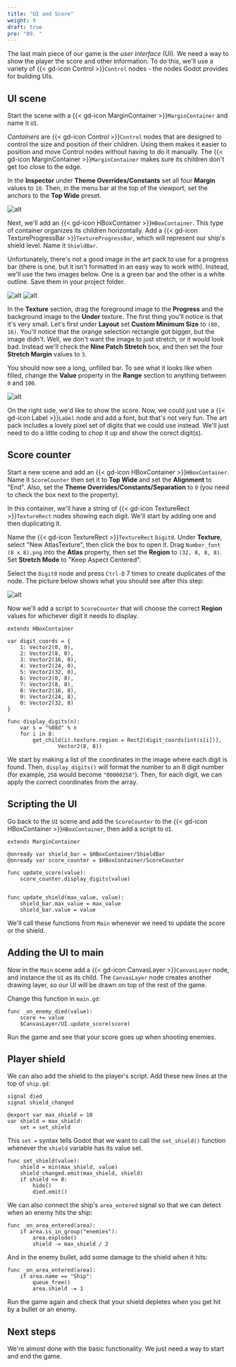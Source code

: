 ```yaml
---
title: "UI and Score"
weight: 9
draft: true
pre: "09. "
---
```


The last main piece of our game is the *user interface* (UI). We need a way to show the player the score and other information. To do this, we'll use a variety of {{< gd-icon Control >}}`Control` nodes - the nodes Godot provides for building UIs.

## UI scene

Start the scene with a {{< gd-icon MarginContainer >}}`MarginContainer` and name it `UI`.

*Containers* are {{< gd-icon Control >}}`Control` nodes that are designed to control the size and position of their children. Using them makes it easier to position and move Control nodes without having to do it manually. The {{< gd-icon MarginContainer >}}`MarginContainer` makes sure its children don't get too close to the edge.

In the **Inspector** under **Theme Overrides/Constants** set all four **Margin** values to `10`. Then, in the menu bar at the top of the viewport, set the anchors to the **Top Wide** preset.

![alt](/godot_recipes/4.x/img/2d_101_21.png)

Next, we'll add an {{< gd-icon HBoxContainer >}}`HBoxContainer`. This type of container organizes its children horizontally. Add a {{< gd-icon TextureProgressBar >}}`TextureProgressBar`, which will represent our ship's shield level. Name it `ShieldBar`.

Unfortunately, there's not a good image in the art pack to use for a progress bar (there is one, but it isn't formatted in an easy way to work with). Instead, we'll use the two images below. One is a green bar and the other is a white outline. Save them in your project folder.

![alt](/godot_recipes/4.x/img/bar_foreground.png?width=100)
![alt](/godot_recipes/4.x/img/bar_background.png?width=100)

In the **Texture** section, drag the foreground image to the **Progress** and the background image to the **Under** texture. The first thing you'll notice is that it's very small. Let's first under **Layout** set **Custom Minimum Size** to `(80, 16)`. You'll notice that the orange selection rectangle got bigger, but the image didn't. Well, we don't want the image to just stretch, or it would look bad. Instead we'll check the **Nine Patch Stretch** box, and then set the four **Stretch Margin** values to `3`.

You should now see a long, unfilled bar. To see what it looks like when filled, change the **Value** property in the **Range** section to anything between `0` and `100`.

![alt](/godot_recipes/4.x/img/2d_101_22.png)

On the right side, we'd like to show the score. Now, we could just use a {{< gd-icon Label >}}`Label` node and add a font, but that's not very fun. The art pack includes a lovely pixel set of digits that we could use instead. We'll just need to do a little coding to chop it up and show the corect digit(s).

## Score counter

Start a new scene and add an {{< gd-icon HBoxContainer >}}`HBoxContainer`. Name it `ScoreCounter` then set it to **Top Wide** and set the **Alignment** to "End". Also, set the **Theme Overrides/Constants/Separation** to `0` (you need to check the box next to the property).

In this container, we'll have a string of {{< gd-icon TextureRect >}}`TextureRect` nodes showing each digit. We'll start by adding one and then duplicating it.

Name the {{< gd-icon TextureRect >}}`TextureRect` `Digit0`. Under **Texture**, select "New AtlasTexture", then click the box to open it. Drag `Number_font (8 x 8).png` into the **Atlas** property, then set the **Region** to `(32, 8, 8, 8)`. Set **Stretch Mode** to "Keep Aspect Centered".

Select the `Digit0` node and press `Ctrl-D` 7 times to create duplicates of the node. The picture below shows what you should see after this step:

![alt](/godot_recipes/4.x/img/2d_101_23.png)

Now we'll add a script to `ScoreCounter` that will choose the correct **Region** values for whichever digit it needs to display.

```gdscript
extends HBoxContainer

var digit_coords = {
    1: Vector2(0, 0),
    2: Vector2(8, 0),
    3: Vector2(16, 0),
    4: Vector2(24, 0),
    5: Vector2(32, 0),
    6: Vector2(0, 8),
    7: Vector2(8, 8),
    8: Vector2(16, 8),
    9: Vector2(24, 8),
    0: Vector2(32, 8)
}

func display_digits(n):
    var s = "%08d" % n
    for i in 8:
        get_child(i).texture.region = Rect2(digit_coords[int(s[i])],
                Vector2(8, 8))
```

We start by making a list of the coordinates in the image where each digit is found. Then, `display_digits()` will format the number to an 8 digit number (for example, `258` would become `"00000258"`). Then, for each digit, we can apply the correct coordinates from the array.

## Scripting the UI

Go back to the `UI` scene and add the `ScoreCounter` to the {{< gd-icon HBoxContainer >}}`HBoxContainer`, then add a script to `UI`.

```gdscript
extends MarginContainer

@onready var shield_bar = $HBoxContainer/ShieldBar
@onready var score_counter = $HBoxContainer/ScoreCounter

func update_score(value):
    score_counter.display_digits(value)


func update_shield(max_value, value):
    shield_bar.max_value = max_value
    shield_bar.value = value
```

We'll call these functions from `Main` whenever we need to update the score or the shield.

## Adding the UI to main

Now in the `Main` scene add a {{< gd-icon CanvasLayer >}}`CanvasLayer` node, and instance the `UI` as its child. The `CanvasLayer` node creates another drawing layer, so our UI will be drawn on top of the rest of the game.

Change this function in `main.gd`:

```gdscript
func _on_enemy_died(value):
    score += value
    $CanvasLayer/UI.update_score(score)
```

Run the game and see that your score goes up when shooting enemies.


## Player shield

We can also add the shield to the player's script. Add these new lines at the top of `ship.gd`:

```gdscript
signal died
signal shield_changed

@export var max_shield = 10
var shield = max_shield:
    set = set_shield
```

This `set =` syntax tells Godot that we want to call the `set_shield()` function whenever the `shield` variable has its value set.

```gdscript
func set_shield(value):
    shield = min(max_shield, value)
    shield_changed.emit(max_shield, shield)
    if shield <= 0:
        hide()
        died.emit()
```

We can also connect the ship's `area_entered` signal so that we can detect when an enemy hits the ship:

```gdscript
func _on_area_entered(area):
    if area.is_in_group("enemies"):
        area.explode()
        shield -= max_shield / 2
```

And in the enemy bullet, add some damage to the shield when it hits:

```gdscript
func _on_area_entered(area):
    if area.name == "Ship":
        queue_free()
        area.shield -= 1
```

Run the game again and check that your shield depletes when you get hit by a bullet or an enemy.

## Next steps

We're almost done with the basic functionality. We just need a way to start and end the game.